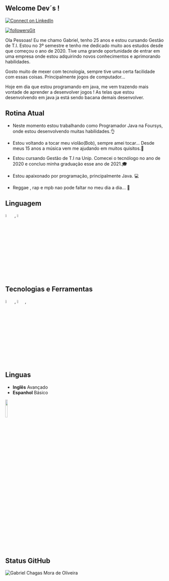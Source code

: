 ## Welcome Dev´s !


[![Connect on LinkedIn](https://img.shields.io/badge/--linkedin?label=LinkedIn&logo=LinkedIn&style=social)](https://www.linkedin.com/in/gabriel-mora-8a013419b/) 

[![followersGit](https://img.shields.io/github/followers/GabrielCMora?style=social)](https://github.com/GabrielCMora)


Ola Pessoas! Eu me chamo Gabriel, tenho 25 anos e estou cursando Gestão de T.I. Estou no 3º semestre e tenho me dedicado muito aos estudos desde que começou o ano de 2020.
Tive uma grande  oportunidade de entrar em uma empresa onde estou adquirindo novos conhecimentos e aprimorando habilidades. 

Gosto muito de mexer com tecnologia, sempre tive uma certa facilidade com essas coisas. Principalmente jogos de computador... 

Hoje em dia que estou programando em java, me vem trazendo mais vontade de aprender a desenvolver jogos ! As telas que estou desenvolvendo em java ja está sendo bacana demais desenvolver. 

## Rotina Atual 
- Neste momento estou trabalhando como Programador Java na Foursys, onde estou desenvolvendo muitas habilidades.:ok_hand:

- Estou voltando a tocar meu violão(Bob), sempre amei tocar... Desde meus 15 anos a música vem me ajudando em muitos quisitos.:guitar:

- Estou cursando Gestão de T.I na Unip. Comecei o tecnólogo no ano de 2020 e concluo minha graduação esse ano de 2021.:mortar_board:

- Estou apaixonado por programação, principalmente Java. :computer:

- Reggae , rap e mpb nao pode faltar no meu dia a dia...  :crystal_ball:


## Linguagem
<code><img width="5%" src="https://simpleicons.org/icons/java.svg"></code> , <code><img width="5%" src="https://simpleicons.org/icons/eclipseide.svg"></code>

## Tecnologias e Ferramentas
<code><img width="5%" src="https://simpleicons.org/icons/windows.svg"></code> , <code><img width="5%" src="https://simpleicons.org/icons/microsoftoffice.svg"></code>,


## Linguas
- **Inglês** Avançado
- **Espanhol** Básico




<code><img width="12%" src="https://simpleicons.org/icons/github.svg"></code>

## Status GitHub
<img align="center" src="https://github-readme-stats.vercel.app/api?username=GabrielCMora&show_icons=true&locale=en" alt="Gabriel Chagas Mora de Oliveira" />

## 
